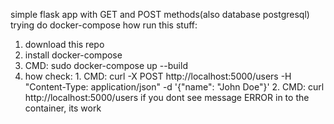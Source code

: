 simple flask app with GET and POST methods(also database postgresql)
trying do docker-compose
how run this stuff:
  1. download this repo
  2. install docker-compose
  3. CMD: sudo docker-compose up --build
  4. how check: 1. CMD: curl -X POST http://localhost:5000/users -H "Content-Type: application/json" -d '{"name": "John Doe"}'
                2. CMD: curl http://localhost:5000/users
if you dont see message ERROR in to the container, its work
